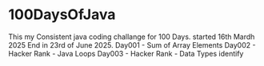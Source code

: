 # 100DaysOfJava

This my Consistent java coding challange for 100 Days. started 16th Mardh 2025 End in 23rd of June 2025.
Day001 - Sum of Array Elements
Day002 - Hacker Rank - Java Loops
Day003 - Hacker Rank - Data Types identify
